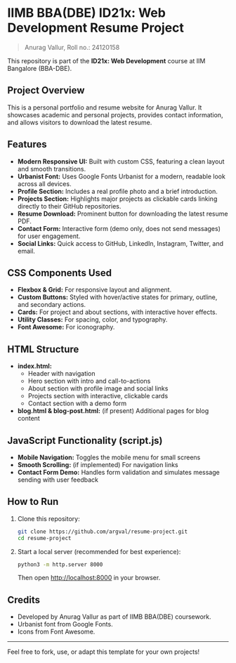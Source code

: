 # IIMB BBA(DBE) ID21x: Web Development Resume Project
> Anurag Vallur, Roll no.: 24120158

This repository is part of the **ID21x: Web Development** course at IIM Bangalore (BBA-DBE).

## Project Overview
This is a personal portfolio and resume website for Anurag Vallur. It showcases academic and personal projects, provides contact information, and allows visitors to download the latest resume.

## Features
- **Modern Responsive UI:** Built with custom CSS, featuring a clean layout and smooth transitions.
- **Urbanist Font:** Uses Google Fonts Urbanist for a modern, readable look across all devices.
- **Profile Section:** Includes a real profile photo and a brief introduction.
- **Projects Section:** Highlights major projects as clickable cards linking directly to their GitHub repositories.
- **Resume Download:** Prominent button for downloading the latest resume PDF.
- **Contact Form:** Interactive form (demo only, does not send messages) for user engagement.
- **Social Links:** Quick access to GitHub, LinkedIn, Instagram, Twitter, and email.

## CSS Components Used
- **Flexbox & Grid:** For responsive layout and alignment.
- **Custom Buttons:** Styled with hover/active states for primary, outline, and secondary actions.
- **Cards:** For project and about sections, with interactive hover effects.
- **Utility Classes:** For spacing, color, and typography.
- **Font Awesome:** For iconography.

## HTML Structure
- **index.html:**
  - Header with navigation
  - Hero section with intro and call-to-actions
  - About section with profile image and social links
  - Projects section with interactive, clickable cards
  - Contact section with a demo form
- **blog.html & blog-post.html:** (if present) Additional pages for blog content

## JavaScript Functionality (script.js)
- **Mobile Navigation:** Toggles the mobile menu for small screens
- **Smooth Scrolling:** (if implemented) For navigation links
- **Contact Form Demo:** Handles form validation and simulates message sending with user feedback

## How to Run
1. Clone this repository:
   ```sh
   git clone https://github.com/argval/resume-project.git
   cd resume-project
   ```
2. Start a local server (recommended for best experience):
   ```sh
   python3 -m http.server 8000
   ```
   Then open [http://localhost:8000](http://localhost:8000) in your browser.

## Credits
- Developed by Anurag Vallur as part of IIMB BBA(DBE) coursework.
- Urbanist font from Google Fonts.
- Icons from Font Awesome.

---

Feel free to fork, use, or adapt this template for your own projects!
